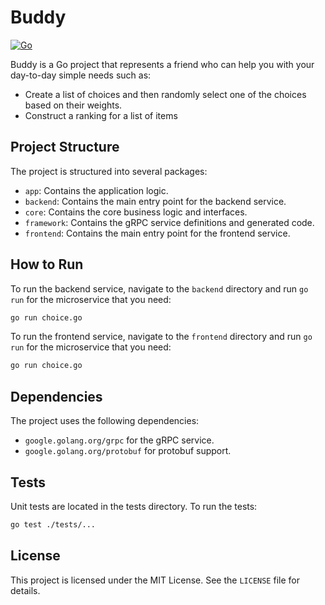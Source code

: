 # Buddy
[![Go](https://github.com/tthung1997/buddy/actions/workflows/go.yml/badge.svg)](https://github.com/tthung1997/buddy/actions/workflows/go.yml)

Buddy is a Go project that represents a friend who can help you with your day-to-day simple needs such as: 

- Create a list of choices and then randomly select one of the choices based on their weights.
- Construct a ranking for a list of items

## Project Structure

The project is structured into several packages:

- `app`: Contains the application logic.
- `backend`: Contains the main entry point for the backend service.
- `core`: Contains the core business logic and interfaces.
- `framework`: Contains the gRPC service definitions and generated code.
- `frontend`: Contains the main entry point for the frontend service.

## How to Run

To run the backend service, navigate to the `backend` directory and run `go run` for the microservice that you need:

```sh
go run choice.go
```

To run the frontend service, navigate to the `frontend` directory and run `go run` for the microservice that you need:

```sh
go run choice.go
```

## Dependencies
The project uses the following dependencies:

- `google.golang.org/grpc` for the gRPC service.
- `google.golang.org/protobuf` for protobuf support.

## Tests
Unit tests are located in the tests directory. To run the tests:

```sh
go test ./tests/...
```

## License
This project is licensed under the MIT License. See the `LICENSE` file for details.
